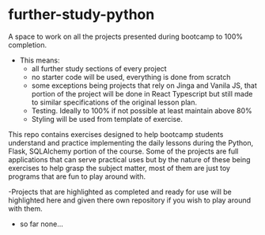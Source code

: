 # further-study-python

A space to work on all the projects presented during bootcamp to 100% completion.
- This means:
  - all further study sections of every project
  - no starter code will be used, everything is done from scratch
  - some exceptions being projects that rely on Jinga and Vanila JS, that portion of the project will be done in React Typescript but still made to similar specifications of the original lesson plan.
  - Testing. Ideally to 100% if not possible at least maintain above 80%
  - Styling will be used from template of exercise.

This repo contains exercises designed to help bootcamp students understand and practice implementing the daily lessons during the Python, Flask, SQLAlchemy portion of the course. Some of the projects are full applications that can serve practical uses but by the nature of these being exercises to help grasp the subject matter, most of them are just toy programs that are fun to play around with.

-Projects that are highlighted as completed and ready for use will be highlighted here and given there own repository if you wish to play around with them.
- so far none...